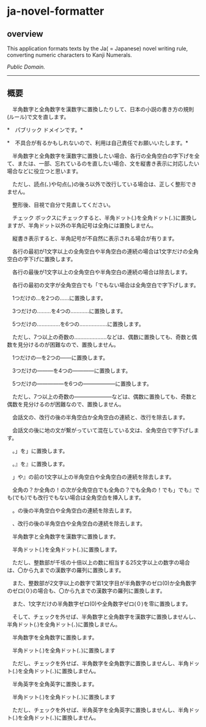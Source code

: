 # ja-novel-formatter

## overview

This application formats texts by the Ja( = Japanese) novel writing rule, converting numeric characters to Kanji Numerals.

*Public Domain.*

---

## 概要

　半角数字と全角数字を漢数字に置換したりして、日本の小説の書き方の規則(ルール)で文を直します。

*　パブリック ドメインです。*

*　不具合が有るかもしれないので、利用は自己責任でお願いいたします。*

　半角数字と全角数字を漢数字に置換したい場合、各行の全角空白の字下げを全て、または、一部、忘れているのを直したい場合、文を縦書き表示に対応したい場合などに役立つと思います。

　ただし、読点(、)や句点(。)の後ろ以外で改行している場合は、正しく整形できません。

　整形後、目視で自分で見直してください。


　チェック ボックスにチェックすると、半角ドット(.)を全角ドット(．)に置換しますが、半角ドット以外の半角記号は全角には置換しません。

　縦書き表示すると、半角記号が不自然に表示される場合が有ります。


　各行の最初が1文字以上の全角空白や半角空白の連続の場合は1文字だけの全角空白の字下げに置換します。

　各行の最後が1文字以上の全角空白や半角空白の連続の場合は除去します。

　各行の最初の文字が全角空白でも「でもない場合は全角空白で字下げします。


　1つだけの…を2つの……に置換します。

　3つだけの………を4つの…………に置換します。

　5つだけの……………を6つの………………に置換します。

　ただし、7つ以上の奇数の…………………などは、偶数に置換しても、奇数と偶数を見分けるのが困難なので、置換しません。


　1つだけの―を2つの――に置換します。

　3つだけの―――を4つの――――に置換します。

　5つだけの―――――を6つの――――――に置換します。

　ただし、7つ以上の奇数の―――――――などは、偶数に置換しても、奇数と偶数を見分けるのが困難なので、置換しません。


　会話文の、改行の後の半角空白か全角空白の連続と、改行を除去します。


　会話文の後に地の文が繋がっていて混在している文は、全角空白で字下げします。


　。」を」に置換します。

　。』を』に置換します。


　」や』の前の1文字以上の半角空白や全角空白の連続を除去します。


　全角の？か全角の！の次が全角空白でも全角の？でも全角の！でも」でも』でも(でも)でも改行でもない場合は全角空白を挿入します。


　。の後の半角空白や全角空白の連続を除去します。


　、改行の後の半角空白や全角空白の連続を除去します。


　半角数字と全角数字を漢数字に置換します。

　半角ドット(.)を全角ドット(．)に置換します。

　ただし、整数部が千垓の十倍以上の数に相当する25文字以上の数字の場合は、〇から九までの漢数字の羅列に置換します。

　また、整数部が2文字以上の数字で第1文字目が半角数字のゼロ(0)か全角数字のゼロ(０)の場合も、〇から九までの漢数字の羅列に置換します。

　また、1文字だけの半角数字ゼロ(0)や全角数字ゼロ(０)を零に置換します。

　そして、チェックを外せば、半角数字と全角数字を漢数字に置換しませんし、半角ドット(.)を全角ドット(．)に置換しません。


　半角数字を全角数字に置換します。

　半角ドット(.)を全角ドット(．)に置換します

　ただし、チェックを外せば、半角数字を全角数字に置換しませんし、半角ドット(.)を全角ドット(．)に置換しません。


　半角英字を全角英字に置換します。

　半角ドット(.)を全角ドット(．)に置換します

　ただし、チェックを外せば、半角英字を全角英字に置換しませんし、半角ドット(.)を全角ドット(．)に置換しません。
